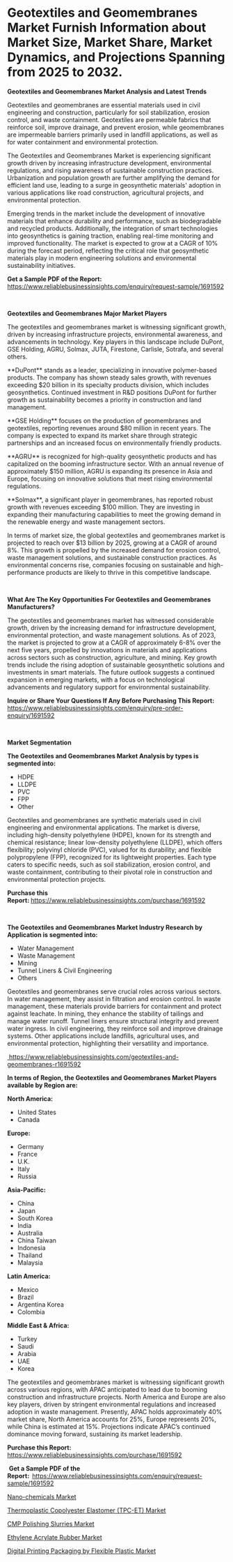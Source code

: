 <p><h1>Geotextiles and Geomembranes Market Furnish Information about Market Size, Market Share, Market Dynamics, and Projections Spanning from 2025 to 2032.</h1></p><p><strong>Geotextiles and Geomembranes Market Analysis and Latest Trends</strong></p>
<p><p>Geotextiles and geomembranes are essential materials used in civil engineering and construction, particularly for soil stabilization, erosion control, and waste containment. Geotextiles are permeable fabrics that reinforce soil, improve drainage, and prevent erosion, while geomembranes are impermeable barriers primarily used in landfill applications, as well as for water containment and environmental protection.</p><p>The Geotextiles and Geomembranes Market is experiencing significant growth driven by increasing infrastructure development, environmental regulations, and rising awareness of sustainable construction practices. Urbanization and population growth are further amplifying the demand for efficient land use, leading to a surge in geosynthetic materials' adoption in various applications like road construction, agricultural projects, and environmental protection.</p><p>Emerging trends in the market include the development of innovative materials that enhance durability and performance, such as biodegradable and recycled products. Additionally, the integration of smart technologies into geosynthetics is gaining traction, enabling real-time monitoring and improved functionality. The market is expected to grow at a CAGR of 10% during the forecast period, reflecting the critical role that geosynthetic materials play in modern engineering solutions and environmental sustainability initiatives.</p></p>
<p><strong>Get a Sample PDF of the Report:&nbsp;</strong> <a href="https://www.reliablebusinessinsights.com/enquiry/request-sample/1691592?utm_campaign=950&utm_medium=2&utm_source=Github&utm_content=ia&utm_term=07012025&utm_id=geotextiles-and-geomembranes">https://www.reliablebusinessinsights.com/enquiry/request-sample/1691592</a></p>
<p>&nbsp;</p>
<p><strong>Geotextiles and Geomembranes Major Market Players</strong></p>
<p><p>The geotextiles and geomembranes market is witnessing significant growth, driven by increasing infrastructure projects, environmental awareness, and advancements in technology. Key players in this landscape include DuPont, GSE Holding, AGRU, Solmax, JUTA, Firestone, Carlisle, Sotrafa, and several others.</p><p>**DuPont** stands as a leader, specializing in innovative polymer-based products. The company has shown steady sales growth, with revenues exceeding $20 billion in its specialty products division, which includes geosynthetics. Continued investment in R&D positions DuPont for further growth as sustainability becomes a priority in construction and land management.</p><p>**GSE Holding** focuses on the production of geomembranes and geotextiles, reporting revenues around $80 million in recent years. The company is expected to expand its market share through strategic partnerships and an increased focus on environmentally friendly products.</p><p>**AGRU** is recognized for high-quality geosynthetic products and has capitalized on the booming infrastructure sector. With an annual revenue of approximately $150 million, AGRU is expanding its presence in Asia and Europe, focusing on innovative solutions that meet rising environmental regulations.</p><p>**Solmax**, a significant player in geomembranes, has reported robust growth with revenues exceeding $100 million. They are investing in expanding their manufacturing capabilities to meet the growing demand in the renewable energy and waste management sectors.</p><p>In terms of market size, the global geotextiles and geomembranes market is projected to reach over $13 billion by 2025, growing at a CAGR of around 8%. This growth is propelled by the increased demand for erosion control, waste management solutions, and sustainable construction practices. As environmental concerns rise, companies focusing on sustainable and high-performance products are likely to thrive in this competitive landscape.</p></p>
<p>&nbsp;</p>
<p><strong>What Are The Key Opportunities For Geotextiles and Geomembranes Manufacturers?</strong></p>
<p><p>The geotextiles and geomembranes market has witnessed considerable growth, driven by the increasing demand for infrastructure development, environmental protection, and waste management solutions. As of 2023, the market is projected to grow at a CAGR of approximately 6-8% over the next five years, propelled by innovations in materials and applications across sectors such as construction, agriculture, and mining. Key growth trends include the rising adoption of sustainable geosynthetic solutions and investments in smart materials. The future outlook suggests a continued expansion in emerging markets, with a focus on technological advancements and regulatory support for environmental sustainability.</p></p>
<p><strong>Inquire or Share Your Questions If Any Before Purchasing This Report:</strong> <a href="https://www.reliablebusinessinsights.com/enquiry/pre-order-enquiry/1691592?utm_campaign=950&utm_medium=2&utm_source=Github&utm_content=ia&utm_term=07012025&utm_id=geotextiles-and-geomembranes">https://www.reliablebusinessinsights.com/enquiry/pre-order-enquiry/1691592</a></p>
<p>&nbsp;</p>
<p><strong>Market Segmentation</strong></p>
<p><strong>The Geotextiles and Geomembranes Market Analysis by types is segmented into:</strong></p>
<p><ul><li>HDPE</li><li>LLDPE</li><li>PVC</li><li>FPP</li><li>Other</li></ul></p>
<p><p>Geotextiles and geomembranes are synthetic materials used in civil engineering and environmental applications. The market is diverse, including high-density polyethylene (HDPE), known for its strength and chemical resistance; linear low-density polyethylene (LLDPE), which offers flexibility; polyvinyl chloride (PVC), valued for its durability; and flexible polypropylene (FPP), recognized for its lightweight properties. Each type caters to specific needs, such as soil stabilization, erosion control, and waste containment, contributing to their pivotal role in construction and environmental protection projects.</p></p>
<p><strong>Purchase this Report:&nbsp;</strong><a href="https://www.reliablebusinessinsights.com/purchase/1691592?utm_campaign=950&utm_medium=2&utm_source=Github&utm_content=ia&utm_term=07012025&utm_id=geotextiles-and-geomembranes">https://www.reliablebusinessinsights.com/purchase/1691592</a></p>
<p>&nbsp;</p>
<p><strong>The Geotextiles and Geomembranes Market Industry Research by Application is segmented into:</strong></p>
<p><ul><li>Water Management</li><li>Waste Management</li><li>Mining</li><li>Tunnel Liners & Civil Engineering</li><li>Others</li></ul></p>
<p><p>Geotextiles and geomembranes serve crucial roles across various sectors. In water management, they assist in filtration and erosion control. In waste management, these materials provide barriers for containment and protect against leachate. In mining, they enhance the stability of tailings and manage water runoff. Tunnel liners ensure structural integrity and prevent water ingress. In civil engineering, they reinforce soil and improve drainage systems. Other applications include landfills, agricultural uses, and environmental protection, highlighting their versatility and importance.</p></p>
<p><a href="https://www.reliablebusinessinsights.com/geotextiles-and-geomembranes-r1691592?utm_campaign=950&utm_medium=2&utm_source=Github&utm_content=ia&utm_term=07012025&utm_id=geotextiles-and-geomembranes">&nbsp;https://www.reliablebusinessinsights.com/geotextiles-and-geomembranes-r1691592</a></p>
<p><strong>In terms of Region, the Geotextiles and Geomembranes Market Players available by Region are:</strong></p>
<p>
    <p> <strong> North America: </strong>
        <ul>
            <li>United States</li>
            <li>Canada</li>
        </ul>
        </p> 
    <p> <strong> Europe: </strong>
        <ul>
            <li>Germany</li>
            <li>France</li>
            <li>U.K.</li>
            <li>Italy</li>
            <li>Russia</li>
        </ul>
        </p> 
    <p> <strong> Asia-Pacific: </strong>
        <ul>
            <li>China</li>
            <li>Japan</li>
            <li>South Korea</li>
            <li>India</li>
            <li>Australia</li>
            <li>China Taiwan</li>
            <li>Indonesia</li>
            <li>Thailand</li>
            <li>Malaysia</li>
        </ul>
        </p> 
    <p> <strong> Latin America: </strong>
        <ul>
            <li>Mexico</li>
            <li>Brazil</li>
            <li>Argentina Korea</li>
            <li>Colombia</li>
        </ul>
        </p> 
    <p> <strong> Middle East & Africa: </strong>
        <ul>
            <li>Turkey</li>
            <li>Saudi</li>
            <li>Arabia</li>
            <li>UAE</li>
            <li>Korea</li>
        </ul>
    </p>
    </p>
<p><p>The geotextiles and geomembranes market is witnessing significant growth across various regions, with APAC anticipated to lead due to booming construction and infrastructure projects. North America and Europe are also key players, driven by stringent environmental regulations and increased adoption in waste management. Presently, APAC holds approximately 40% market share, North America accounts for 25%, Europe represents 20%, while China is estimated at 15%. Projections indicate APAC’s continued dominance moving forward, sustaining its market leadership.</p></p>
<p><strong>Purchase this Report: </strong><a href="https://www.reliablebusinessinsights.com/purchase/1691592?utm_campaign=950&utm_medium=2&utm_source=Github&utm_content=ia&utm_term=07012025&utm_id=geotextiles-and-geomembranes">https://www.reliablebusinessinsights.com/purchase/1691592</a></p>
<p>&nbsp;<strong>Get a Sample PDF of the Report:&nbsp;&nbsp;</strong><a href="https://www.reliablebusinessinsights.com/enquiry/request-sample/1691592?utm_campaign=950&utm_medium=2&utm_source=Github&utm_content=ia&utm_term=07012025&utm_id=geotextiles-and-geomembranes">https://www.reliablebusinessinsights.com/enquiry/request-sample/1691592</a></p>
<p><strong></strong></p>
<p><p><a href="https://github.com/hammelximalschid/Market-Research-Report-List-1/blob/main/nano-chemicals-market.md?utm_campaign=950&utm_medium=2&utm_source=Github&utm_content=ia&utm_term=07012025&utm_id=geotextiles-and-geomembranes">Nano-chemicals Market</a></p><p><a href="https://github.com/kimberjam0i/Market-Research-Report-List-1/blob/main/thermoplastic-copolyester-elastomer-tpc-et-market.md?utm_campaign=950&utm_medium=2&utm_source=Github&utm_content=ia&utm_term=07012025&utm_id=geotextiles-and-geomembranes">Thermoplastic Copolyester Elastomer (TPC-ET) Market</a></p><p><a href="https://github.com/antonioc6hal/Market-Research-Report-List-1/blob/main/cmp-polishing-slurries-market.md?utm_campaign=950&utm_medium=2&utm_source=Github&utm_content=ia&utm_term=07012025&utm_id=geotextiles-and-geomembranes">CMP Polishing Slurries Market</a></p><p><a href="https://github.com/osbornrdaflalo/Market-Research-Report-List-1/blob/main/ethylene-acrylate-rubber-market.md?utm_campaign=950&utm_medium=2&utm_source=Github&utm_content=ia&utm_term=07012025&utm_id=geotextiles-and-geomembranes">Ethylene Acrylate Rubber Market</a></p><p><a href="https://github.com/lashaunm5st/Market-Research-Report-List-1/blob/main/digital-printing-packaging-by-flexible-plastic-market.md?utm_campaign=950&utm_medium=2&utm_source=Github&utm_content=ia&utm_term=07012025&utm_id=geotextiles-and-geomembranes">Digital Printing Packaging by Flexible Plastic Market</a></p></p>